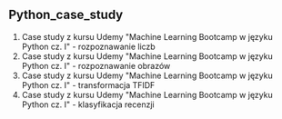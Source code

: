 ## Python_case_study

1. Case study z kursu Udemy "Machine Learning Bootcamp w języku Python cz. I" - rozpoznawanie liczb
2. Case study z kursu Udemy "Machine Learning Bootcamp w języku Python cz. I" - rozpoznawanie obrazów
3. Case study z kursu Udemy "Machine Learning Bootcamp w języku Python cz. I" - transformacja TFIDF
4. Case study z kursu Udemy "Machine Learning Bootcamp w języku Python cz. I" - klasyfikacja recenzji
